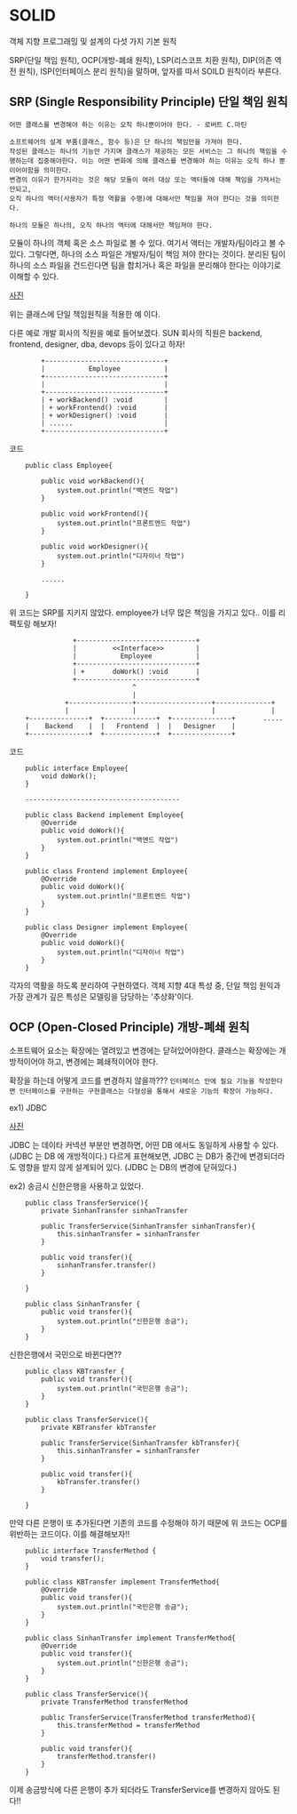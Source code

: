 # SOLID

객체 지향 프로그래밍 및 설계의 다섯 가지 기본 원칙

SRP(단일 책임 원칙), OCP(개방-폐쇄 원칙), LSP(리스코프 치환 원칙), DIP(의존 역전 원칙), ISP(인터페이스 분리 원칙)을 말하며, 앞자를 따서 SOILD 원칙이라 부른다.

## SRP (Single Responsibility Principle) 단일 책임 원칙

```어떤 클래스를 변경해야 하는 이유는 오직 하나뿐이어야 한다. - 로버트 C.마틴```


    소프트웨어의 설계 부품(클래스, 함수 등)은 단 하나의 책임만을 가져야 한다. 
    작성된 클래스는 하나의 기능만 가지며 클래스가 제공하는 모든 서비스는 그 하나의 책임을 수행하는데 집중해야한다. 이는 어떤 변화에 의해 클래스를 변경해야 하는 이유는 오직 하나 뿐이어야함을 의미한다. 
    변경의 이유가 한가지라는 것은 해당 모듈이 여러 대상 또는 액터들에 대해 책임을 가져서는 안되고, 
    오직 하나의 액터(사용자가 특정 역활을 수행)에 대해서만 책임을 져야 한다는 것을 의미한다.


```하나의 모듈은 하나의, 오직 하나의 액터에 대해서만 책임져야 한다.```

모듈이 하나의 객체 혹은 소스 파일로 볼 수 있다. 여기서 액터는 개발자/팀이라고 볼 수 있다. 그렇다면, 하나의 소스 파일은 개발자/팀이 책임 져야 한다는 것이다. 분리된 팀이 하나의 소스 파일을 건드린다면 팀을 합치거나 혹은 파일을 분리해야 한다는 이야기로 이해할 수 있다.

[사진](https://moons-memo.tistory.com/218)

위는 클래스에 단일 책임원칙을 적용한 예 이다.

다른 예로 개발 회사의 직원을 예로 들어보겠다. SUN 회사의 직원은 backend, frontend, designer, dba, devops 등이 있다고 하자! 



            +------------------------------+   
            |           Employee           |   
            +------------------------------+ 
            |                              |
            +------------------------------+
            | + workBackend() :void        |
            | + workFrontend() :void       |
            | + workDesigner() :void       |
            | ......                       |
            +------------------------------+


코드


        public class Employee{

            public void workBackend(){
                system.out.println("백엔드 작업")
            }

            public void workFrontend(){
                system.out.println("프론트엔드 작업")
            }

            public void workDesigner(){
                system.out.println("디자이너 작업")
            }

            ......

        }

위 코드는 SRP를 지키지 않았다. employee가 너무 많은 책임을 가지고 있다.. 이를 리팩토링 해보자!


                    +------------------------------+
                    |         <<Interface>>        |         
                    |           Employee           |   
                    +------------------------------+         
                    | +       doWork() :void       |
                    +------------------------------+
                                   ^
                                   |
                  +----------------+-------------------+--------------+
                  |                |                   |              |
        +---------------+  +-------------+  +---------------+       ..... 
        |    Backend    |  |   Frontend  |  |   Designer    |    
        +---------------+  +-------------+  +---------------+         



코드

        public interface Employee{
            void doWork();
        }
        
        ---------------------------------------
        
        public class Backend implement Employee{
            @Override
            public void doWork(){
                system.out.println("백엔드 작업")
            }
        }
        
        public class Frontend implement Employee{
            @Override
            public void doWork(){
                system.out.println("프론트엔드 작업")
            }
        }
        
        public class Designer implement Employee{
            @Override
            public void doWork(){
                system.out.println("디자이너 작업")
            }
        }



각자의 역활을 하도록 분리하여 구현하였다. 객체 지향 4대 특성 중, 단일 책임 원익과 가장 관계가 깊은 특성은 모델링을 담당하는 '추상화'이다.


## OCP (Open-Closed Principle) 개방-폐쇄 원칙

 소프트웨어 요소는 확장에는 열려있고 변경에는 닫혀있어야한다. 
 클래스는 확장에는 개방적이어야 하고, 변경에는 폐쇄적이어야 한다.

확장을 하는데 어떻게 코드를 변경하지 않을까??? ```인터페이스 안에 필요 기능을 작성한다면 인터페이스를 구현하는 구현클래스는 다형성을 통해서 새로운 기능의 확장이 가능하다.```

ex1) JDBC

[사진](https://devcraft.tistory.com/26)

JDBC 는 데이타 커넥션 부분만 변경하면, 어떤 DB 에서도 동일하게 사용할 수 있다.
(JDBC 는 DB 에 개방적이다.) 다르게 표현해보면, JDBC 는 DB가 중간에 변경되더라도 영향을 받지 않게 설계되어 있다.
(JDBC 는 DB의 변경에 닫혀있다.)
  

ex2) 송금시 신한은행을 사용하고 있었다.

        public class TransferService(){
            private SinhanTransfer sinhanTransfer

            public TransferService(SinhanTransfer sinhanTransfer){
                this.sinhanTransfer = sinhanTransfer
            }

            public void transfer(){
                sinhanTransfer.transfer()
            }

        }

        public class SinhanTransfer {
            public void transfer(){
                system.out.println("신한은행 송금");
            }
        }

신한은행에서 국민으로 바뀐다면??

        public class KBTransfer {
            public void transfer(){
                system.out.println("국민은행 송금");
            }
        }
        
        public class TransferService(){
            private KBTransfer kbTransfer

            public TransferService(SinhanTransfer kbTransfer){
                this.sinhanTransfer = sinhanTransfer
            }

            public void transfer(){
                kbTransfer.transfer()
            }

        }

만약 다른 은행이 또 추가된다면 기존의 코드를 수정해야 하기 때문에 위 코드는 OCP를 위반하는 코드이다. 이를 해결해보자!!

        public interface TransferMethod {
            void transfer();
        }
        
        public class KBTransfer implement TransferMethod{
            @Override
            public void transfer(){
                system.out.println("국민은행 송금");
            }
        }

        public class SinhanTransfer implement TransferMethod{
            @Override
            public void transfer(){
                system.out.println("신한은행 송금");
            }
        }
        
        public class TransferService(){
            private TransferMethod transferMethod

            public TransferService(TransferMethod transferMethod){
                this.transferMethod = transferMethod
            }

            public void transfer(){
                transferMethod.transfer()
            }
        }
        
이제 송금방식에 다른 은행이 추가 되더라도 TransferService를 변경하지 않아도 된다!!

